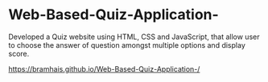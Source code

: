 # Web-Based-Quiz-Application-
Developed a Quiz website using HTML, CSS and JavaScript, that allow user to choose the answer of question  amongst multiple options and display score.

https://bramhais.github.io/Web-Based-Quiz-Application-/
